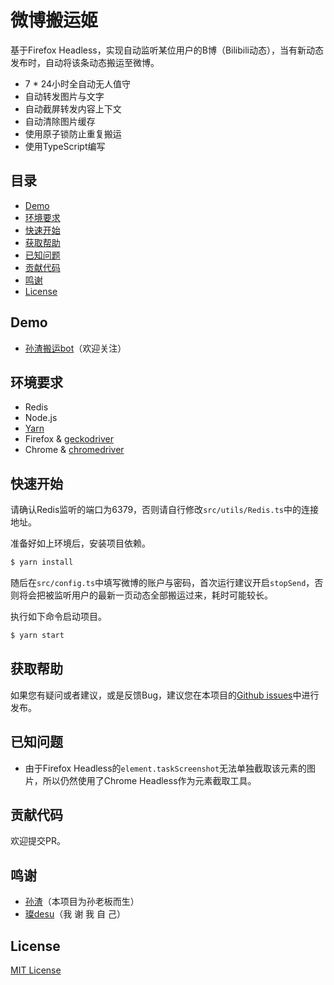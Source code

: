 # 微博搬运姬

基于Firefox Headless，实现自动监听某位用户的B博（Bilibili动态），当有新动态发布时，自动将该条动态搬运至微博。

- 7 * 24小时全自动无人值守
- 自动转发图片与文字
- 自动截屏转发内容上下文
- 自动清除图片缓存
- 使用原子锁防止重复搬运
- 使用TypeScript编写

## 目录

- [Demo](#demo)
- [环境要求](#环境要求)
- [快速开始](#快速开始)
- [获取帮助](#获取帮助)
- [已知问题](#已知问题)
- [贡献代码](#贡献代码)
- [鸣谢](#鸣谢)
- [License](#License)

## Demo

- [孙渣搬运bot](https://weibo.com/6697757382)（欢迎关注）

## 环境要求

- Redis
- Node.js
- [Yarn](https://yarnpkg.com)
- Firefox & [geckodriver](https://github.com/mozilla/geckodriver/releases)
- Chrome & [chromedriver](http://chromedriver.chromium.org/)

## 快速开始

请确认Redis监听的端口为6379，否则请自行修改`src/utils/Redis.ts`中的连接地址。

准备好如上环境后，安装项目依赖。

```bash
$ yarn install
```

随后在`src/config.ts`中填写微博的账户与密码，首次运行建议开启`stopSend`，否则将会把被监听用户的最新一页动态全部搬运过来，耗时可能较长。

执行如下命令启动项目。

```bash
$ yarn start
```

## 获取帮助

如果您有疑问或者建议，或是反馈Bug，建议您在本项目的[Github issues](https://github.com/smilecc/weibo-porter/issues)中进行发布。

## 已知问题

- 由于Firefox Headless的`element.taskScreenshot`无法单独截取该元素的图片，所以仍然使用了Chrome Headless作为元素截取工具。

## 贡献代码

欢迎提交PR。

## 鸣谢

- [孙渣](https://space.bilibili.com/81976/dynamic)（本项目为孙老板而生）
- [璨desu](https://weibo.com/smilexc8)（我 谢 我 自 己）

## License

[MIT License](https://opensource.org/licenses/MIT)
